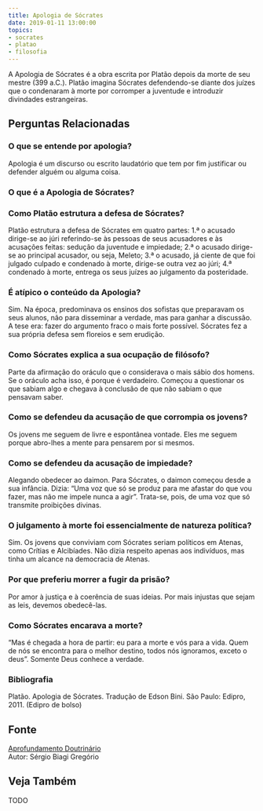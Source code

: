 ```yaml
---
title: Apologia de Sócrates
date: 2019-01-11 13:00:00
topics: 
- socrates
- platao
- filosofia
---
```


A Apologia de Sócrates é a obra escrita por Platão depois da morte de
seu mestre (399 a.C.). Platão imagina Sócrates defendendo-se diante dos
juízes que o condenaram à morte por corromper a juventude e introduzir
divindades estrangeiras.

## Perguntas Relacionadas

### O que se entende por apologia?
Apologia é um discurso ou escrito laudatório que tem por fim justificar
ou defender alguém ou alguma coisa.

### O que é a Apologia de Sócrates?

### Como Platão estrutura a defesa de Sócrates?
Platão estrutura a defesa de Sócrates em quatro partes: 1.ª o acusado
dirige-se ao júri referindo-se às pessoas de seus acusadores e às
acusações feitas: sedução da juventude e impiedade; 2.ª o acusado
dirige-se ao principal acusador, ou seja, Meleto; 3.ª o acusado, já
ciente de que foi julgado culpado e condenado à morte, dirige-se outra
vez ao júri; 4.ª condenado à morte, entrega os seus juízes ao julgamento
da posteridade.

### É atípico o conteúdo da Apologia?
Sim. Na época, predominava os ensinos dos sofistas que preparavam os
seus alunos, não para disseminar a verdade, mas para ganhar a discussão.
A tese era: fazer do argumento fraco o mais forte possível. Sócrates fez
a sua própria defesa sem floreios e sem erudição.

### Como Sócrates explica a sua ocupação de filósofo?
Parte da afirmação do oráculo que o considerava o mais sábio dos homens.
Se o oráculo acha isso, é porque é verdadeiro. Começou a questionar os
que sabiam algo e chegava à conclusão de que não sabiam o que pensavam
saber.

### Como se defendeu da acusação de que corrompia os jovens?
Os jovens me seguem de livre e espontânea vontade. Eles me seguem porque
abro-lhes a mente para pensarem por si mesmos.

### Como se defendeu da acusação de impiedade?
Alegando obedecer ao daimon. Para Sócrates, o daimon começou desde a
sua infância. Dizia: “Uma voz que só se produz para me afastar do que
vou fazer, mas não me impele nunca a agir”. Trata-se, pois, de uma voz
que só transmite proibições divinas.

### O julgamento à morte foi essencialmente de natureza política?
Sim. Os jovens que conviviam com Sócrates seriam políticos em Atenas,
como Crítias e Alcibíades. Não dizia respeito apenas aos indivíduos, mas
tinha um alcance na democracia de Atenas.

### Por que preferiu morrer a fugir da prisão?
Por amor à justiça e à coerência de suas ideias. Por mais injustas que
sejam as leis, devemos obedecê-las.

### Como Sócrates encarava a morte?
“Mas é chegada a hora de partir: eu para a morte e vós para a vida. Quem
de nós se encontra para o melhor destino, todos nós ignoramos, exceto o
deus”. Somente Deus conhece a verdade.

### Bibliografia
Platão. Apologia de Sócrates. Tradução de Edson Bini. São Paulo:
Edipro, 2011. (Edipro de bolso)

## Fonte
[Aprofundamento Doutrinário](https://sites.google.com/view/aprofundamentodoutrinario/apologia-de-sócrates)  
Autor: Sérgio Biagi Gregório


## Veja Também
TODO

